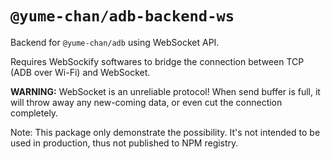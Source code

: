 # `@yume-chan/adb-backend-ws`

Backend for `@yume-chan/adb` using WebSocket API.

Requires WebSockify softwares to bridge the connection between TCP (ADB over Wi-Fi) and WebSocket.

**WARNING:** WebSocket is an unreliable protocol! When send buffer is full, it will throw away any new-coming data, or even cut the connection completely.

Note: This package only demonstrate the possibility. It's not intended to be used in production, thus not published to NPM registry.

